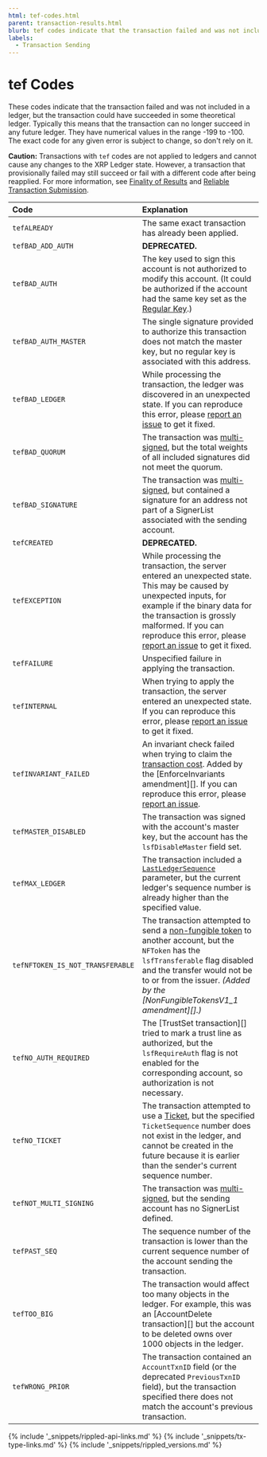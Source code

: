 ```yaml
---
html: tef-codes.html
parent: transaction-results.html
blurb: tef codes indicate that the transaction failed and was not included in a ledger, but the transaction could have succeeded in some theoretical ledger.
labels:
  - Transaction Sending
---
```


# tef Codes
<!-- SPELLING_IGNORE: tef -->

These codes indicate that the transaction failed and was not included in a ledger, but the transaction could have succeeded in some theoretical ledger. Typically this means that the transaction can no longer succeed in any future ledger. They have numerical values in the range -199 to -100. The exact code for any given error is subject to change, so don't rely on it.

**Caution:** Transactions with `tef` codes are not applied to ledgers and cannot cause any changes to the XRP Ledger state. However, a transaction that provisionally failed may still succeed or fail with a different code after being reapplied. For more information, see [Finality of Results](finality-of-results.html) and [Reliable Transaction Submission](reliable-transaction-submission.html).

| Code                             | Explanation                                                                                                                                                                                                                                                                                                      |
|:-------------------------------- |:---------------------------------------------------------------------------------------------------------------------------------------------------------------------------------------------------------------------------------------------------------------------------------------------------------------- |
| `tefALREADY`                     | The same exact transaction has already been applied.                                                                                                                                                                                                                                                             |
| `tefBAD_ADD_AUTH`                | **DEPRECATED.**                                                                                                                                                                                                                                                                                                  |
| `tefBAD_AUTH`                    | The key used to sign this account is not authorized to modify this account. (It could be authorized if the account had the same key set as the [Regular Key](cryptographic-keys.html).)                                                                                                                          |
| `tefBAD_AUTH_MASTER`             | The single signature provided to authorize this transaction does not match the master key, but no regular key is associated with this address.                                                                                                                                                                   |
| `tefBAD_LEDGER`                  | While processing the transaction, the ledger was discovered in an unexpected state. If you can reproduce this error, please [report an issue](https://github.com/ripple/rippled/issues) to get it fixed.                                                                                                         |
| `tefBAD_QUORUM`                  | The transaction was [multi-signed](multi-signing.html), but the total weights of all included signatures did not meet the quorum.                                                                                                                                                                                |
| `tefBAD_SIGNATURE`               | The transaction was [multi-signed](multi-signing.html), but contained a signature for an address not part of a SignerList associated with the sending account.                                                                                                                                                   |
| `tefCREATED`                     | **DEPRECATED.**                                                                                                                                                                                                                                                                                                  |
| `tefEXCEPTION`                   | While processing the transaction, the server entered an unexpected state. This may be caused by unexpected inputs, for example if the binary data for the transaction is grossly malformed. If you can reproduce this error, please [report an issue](https://github.com/ripple/rippled/issues) to get it fixed. |
| `tefFAILURE`                     | Unspecified failure in applying the transaction.                                                                                                                                                                                                                                                                 |
| `tefINTERNAL`                    | When trying to apply the transaction, the server entered an unexpected state. If you can reproduce this error, please [report an issue](https://github.com/ripple/rippled/issues) to get it fixed.                                                                                                               |
| `tefINVARIANT_FAILED`            | An invariant check failed when trying to claim the [transaction cost](transaction-cost.html). Added by the \[EnforceInvariants amendment\]\[\]. If you can reproduce this error, please [report an issue](https://github.com/ripple/rippled/issues).                                                             |
| `tefMASTER_DISABLED`             | The transaction was signed with the account's master key, but the account has the `lsfDisableMaster` field set.                                                                                                                                                                                                  |
| `tefMAX_LEDGER`                  | The transaction included a [`LastLedgerSequence`](reliable-transaction-submission.html#lastledgersequence) parameter, but the current ledger's sequence number is already higher than the specified value.                                                                                                       |
| `tefNFTOKEN_IS_NOT_TRANSFERABLE` | The transaction attempted to send a [non-fungible token](non-fungible-tokens.html) to another account, but the `NFToken` has the `lsfTransferable` flag disabled and the transfer would not be to or from the issuer. _(Added by the \[NonFungibleTokensV1_1 amendment\]\[\].)_                                  |
| `tefNO_AUTH_REQUIRED`            | The \[TrustSet transaction\]\[\] tried to mark a trust line as authorized, but the `lsfRequireAuth` flag is not enabled for the corresponding account, so authorization is not necessary.                                                                                                                        |
| `tefNO_TICKET`                   | The transaction attempted to use a [Ticket](tickets.html), but the specified `TicketSequence` number does not exist in the ledger, and cannot be created in the future because it is earlier than the sender's current sequence number.                                                                          |
| `tefNOT_MULTI_SIGNING`           | The transaction was [multi-signed](multi-signing.html), but the sending account has no SignerList defined.                                                                                                                                                                                                       |
| `tefPAST_SEQ`                    | The sequence number of the transaction is lower than the current sequence number of the account sending the transaction.                                                                                                                                                                                         |
| `tefTOO_BIG`                     | The transaction would affect too many objects in the ledger. For example, this was an \[AccountDelete transaction\]\[\] but the account to be deleted owns over 1000 objects in the ledger.                                                                                                                      |
| `tefWRONG_PRIOR`                 | The transaction contained an `AccountTxnID` field (or the deprecated `PreviousTxnID` field), but the transaction specified there does not match the account's previous transaction.                                                                                                                              |

<!--{# common link defs #}-->
{% include '_snippets/rippled-api-links.md' %}
{% include '_snippets/tx-type-links.md' %}
{% include '_snippets/rippled_versions.md' %}
